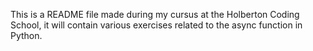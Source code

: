 This is a README file made during my cursus at the Holberton Coding School, it will contain various exercises
related to the async function in Python.
